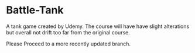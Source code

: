 # Battle-Tank
A tank game created by Udemy. The course will have have slight alterations but overall not drift too far from the original course.

Please Proceed to a more recently updated branch.
